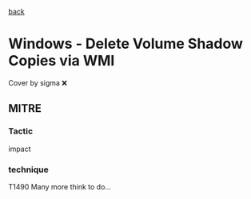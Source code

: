 [back](../index.md)
# Windows - Delete Volume Shadow Copies via WMI
Cover by sigma :x: 
## MITRE
### Tactic
impact
### technique
T1490
Many more think to do...